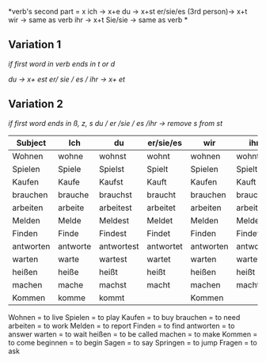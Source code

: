 *verb's second part = x
ich -> x+e
du -> x+st
er/sie/es (3rd person)-> x+t 
wir ->  same as verb 
ihr -> x+t 
Sie/sie -> same as verb *

Variation 1
------------------
*if first word in verb ends in t or d*

*du -> x+ est
er/ sie / es / ihr -> x+ et*

Variation 2
------------------
*if first word ends in ß, z, s
du / er /sie / es /ihr -> remove s from st*



|Subject|Ich|du|er/sie/es|wir|ihr|sie/Sie |
|-------|---|--|---------|---|----|--------|
|Wohnen |wohne|wohnst|wohnt|wohnen|wohnt|wohnen|
|Spielen|Spiele|Spielst|Spielt|Spielen|Spielt|Spielen|
|Kaufen|Kaufe|Kaufst|Kauft|Kaufen|Kauft|Kaufen|
|brauchen|brauche|brauchst|braucht|brauchen|braucht|brauchen|
|arbeiten|arbeite|arbeitest|arbeitet|arbeiten|arbeitet|arbeiten|
|Melden|Melde|Meldest|Meldet|Melden|Meldet|Melden|
|Finden|Finde|Findest|Findet|Finden|Findet|Finden|
|antworten|antworte|antwortest|antwortet|antworten|antwortet|antworten|
|warten|warte|wartest|wartet|warten|wartet|warten|
|heißen|heiße|heißt|heißt|heißen|heißt|heißen|
|machen|mache|machst|macht|machen|macht|machen|
|Kommen|komme|kommt||Kommen||Kommen|



Wohnen = to live
Spielen = to play
Kaufen = to buy
brauchen = to need
arbeiten = to work
Melden  = to report
Finden = to find
antworten = to answer
warten = to wait
heißen = to be called
machen  = to make
Kommen = to come
beginnen = to begin
Sagen = to say
Springen = to jump
Fragen = to ask



